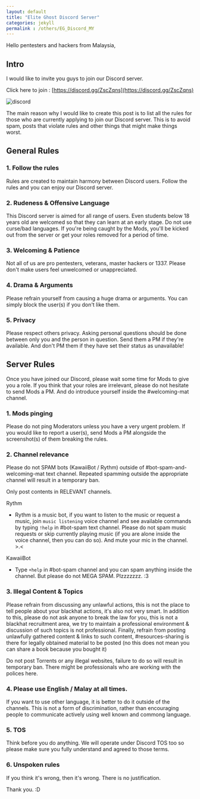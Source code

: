 ```yaml
---
layout: default
title: "Elite Ghost Discord Server"
categories: jekyll
permalink : /others/EG_Discord_MY
---
```


Hello pentesters and hackers from Malaysia,

## Intro

I would like to invite you guys to join our Discord server.

Click here to join : [https://discord.gg/ZscZqns](https://discord.gg/ZscZqns)

![discord](/musubi/assets/discord/discord.png)


The main reason why I would like to create this post is to list all the rules for those who are currently applying to join our Discord server. This is to avoid spam, posts that violate rules and other things that might make things worst.

## General Rules

### 1. Follow the rules

Rules are created to maintain harmony between Discord users. Follow the rules and you can enjoy our Discord server.

### 2. Rudeness & Offensive Language

This Discord server is aimed for all range of users. Even students below 18 years old are welcomed so that they can learn at an early stage. Do not use curse/bad languages. If you're being caught by the Mods, you'll be kicked out from the server or get your roles removed for a period of time.

### 3. Welcoming & Patience

Not all of us are pro pentesters, veterans, master hackers or 1337. Please don't make users feel unwelcomed or unappreciated.

### 4. Drama & Arguments

Please refrain yourself from causing a huge drama or arguments. You can simply block the user(s) if you don't like them.

### 5. Privacy

Please respect others privacy. Asking personal questions should be done between only you and the person in question. Send them a PM if they're available. And don't PM them if they have set their status as unavailable!

## Server Rules

Once you have joined our Discord, please wait some time for Mods to give you a role. If you think that your roles are irrelevant, please do not hesitate to send Mods a PM. And do introduce yourself inside the #welcoming-mat channel.

### 1. Mods pinging

Please do not ping Moderators unless you have a very urgent problem. If you would like to report a user(s), send Mods a PM alongside the screenshot(s) of them breaking the rules.

### 2. Channel relevance

Please do not SPAM bots (KawaiiBot / Rythm) outside of #bot-spam-and-welcoming-mat text channel. Repeated spamming outside the appropriate channel will result in a temporary ban.

Only post contents in RELEVANT channels.

Rythm
- Rythm is a music bot, if you want to listen to the music or request a music, join `music listening` voice channel and see available commands by typing `!help` in #bot-spam text channel. Please do not spam music requests or skip currently playing music (if you are alone inside the voice channel, then you can do so). And mute your mic in the channel. >.<

KawaiiBot
- Type `+help` in #bot-spam channel and you can spam anything inside the channel. But please do not MEGA SPAM. Plzzzzzzz. :3


### 3. Illegal Content & Topics

Please refrain from discussing any unlawful actions, this is not the place to tell people about your blackhat actions, it's also not very smart. In addition to this, please do not ask anyone to break the law for you, this is not a blackhat recruitment area, we try to maintain a professional environment & discussion of such topics is not professional. Finally, refrain from posting unlawfully gathered content & links to such content, #resources-sharing is there for legally obtained material to be posted (no this does not mean you can share a book because you bought it)

Do not post Torrents or any illegal websites, failure to do so will result in temporary ban. There might be professionals who are working with the polices here.

### 4. Please use English / Malay at all times.

If you want to use other language, it is better to do it outside of the channels. This is not a form of discrimination, rather than encouraging people to communicate actively using well known and commong language.

### 5. TOS

Think before you do anything. We will operate under Discord TOS too so please make sure you fully understand and agreed to those terms.

### 6. Unspoken rules

If you think it's wrong, then it's wrong. There is no justification.

Thank you. :D

